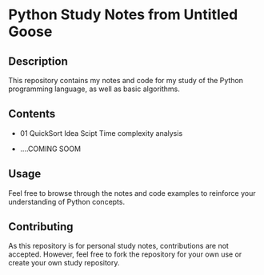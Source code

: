
# Python Study Notes from Untitled Goose

## Description

This repository contains my notes and code for my study of the Python programming language, as well as basic algorithms.


## Contents

- 01 QuickSort 
    Idea
    Scipt
    Time complexity analysis

    
- ....COMING SOOM

## Usage

Feel free to browse through the notes and code examples to reinforce your understanding of Python concepts.

## Contributing

As this repository is for personal study notes, contributions are not accepted. 
However, feel free to fork the repository for your own use or create your own study repository.



